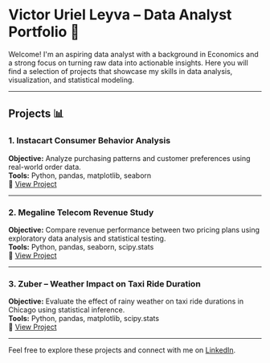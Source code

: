 # Victor Uriel Leyva – Data Analyst Portfolio 💼

Welcome! I'm an aspiring data analyst with a background in Economics and a strong focus on turning raw data into actionable insights. Here you will find a selection of projects that showcase my skills in data analysis, visualization, and statistical modeling.

---

## Projects 📊

### 1. Instacart Consumer Behavior Analysis
**Objective:** Analyze purchasing patterns and customer preferences using real-world order data.  
**Tools:** Python, pandas, matplotlib, seaborn  
📎 [View Project](./instacart-analysis.pdf)

---

### 2. Megaline Telecom Revenue Study
**Objective:** Compare revenue performance between two pricing plans using exploratory data analysis and statistical testing.  
**Tools:** Python, pandas, seaborn, scipy.stats  
📎 [View Project](./megaline-revenue-study.pdf)

---

### 3. Zuber – Weather Impact on Taxi Ride Duration
**Objective:** Evaluate the effect of rainy weather on taxi ride durations in Chicago using statistical inference.  
**Tools:** Python, pandas, matplotlib, scipy.stats  
📎 [View Project](./zuber-weather-impact.pdf)

---

Feel free to explore these projects and connect with me on [LinkedIn](https://www.linkedin.com/in/victorurielleyva).
